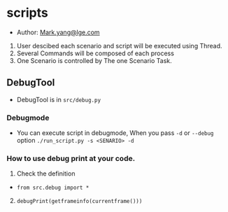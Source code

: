 # scripts
- Author: Mark.yang@lge.com

1. User descibed each scenario and script will be executed using Thread.
2. Several Commands will be composed of each process
3. One Scenario is controlled by The one Scenario Task.

## DebugTool
- DebugTool is in `src/debug.py`

### Debugmode
- You can execute script in debugmode, When you pass `-d` or `--debug` option
`./run_script.py -s <SENARIO> -d`

### How to use debug print at your code.
1. Check the definition 
- `from src.debug import *`

2. `debugPrint(getframeinfo(currentframe()))`
